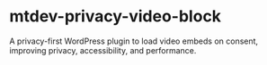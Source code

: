 # mtdev-privacy-video-block
A privacy-first WordPress plugin to load video embeds on consent, improving privacy, accessibility, and performance.
